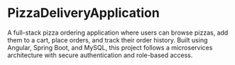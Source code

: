 # PizzaDeliveryApplication
A full-stack pizza ordering application where users can browse pizzas, add them to a cart, place orders, and track their order history. Built using Angular, Spring Boot, and MySQL, this project follows a microservices architecture with secure authentication and role-based access.
